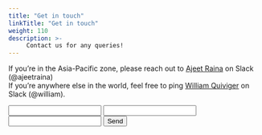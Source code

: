 ```yaml
---
title: "Get in touch"
linkTitle: "Get in touch"
weight: 110
description: >-
     Contact us for any queries!
---
```



If you’re in the Asia-Pacific zone, please reach out to [Ajeet Raina](https://twitter.com/ajeetsraina) on Slack (@ajeetraina) <br>
If you’re anywhere else in the world, feel free to ping [William Quiviger](https://twitter.com/wquiviger) on Slack (@william).


<form action="https://getform.io/f/e73e8558-542b-4957-9741-67b6bfdef43c" method="POST">

  <input type="text" name="Name">
  <input type="email" name="Email">
  <input type="text" name="Message">
  <button type="submit">Send</button>

</form>
